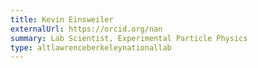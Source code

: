 ```yaml
---
title: Kevin Einsweiler
externalUrl: https://orcid.org/nan
summary: Lab Scientist, Experimental Particle Physics
type: altlawrenceberkeleynationallab
---
```

